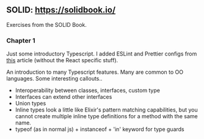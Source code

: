 ## SOLID: https://solidbook.io/

Exercises from the SOLID Book.

### Chapter 1

Just some introductory Typescript. I added ESLint and Prettier configs from [this](https://www.robertcooper.me/using-eslint-and-prettier-in-a-typescript-project) article (without the React specific stuff).

An introduction to many Typescript features. Many are common to OO languages. Some interesting callouts..

- Interoperability between classes, interfaces, custom type
- Interfaces can extend other interfaces
- Union types
- Inline types look a little like Elixir's pattern matching capabilities, but you cannot create multiple inline type definitions for a method with the same name.
- typeof (as in normal js) + instanceof + 'in' keyword for type guards

